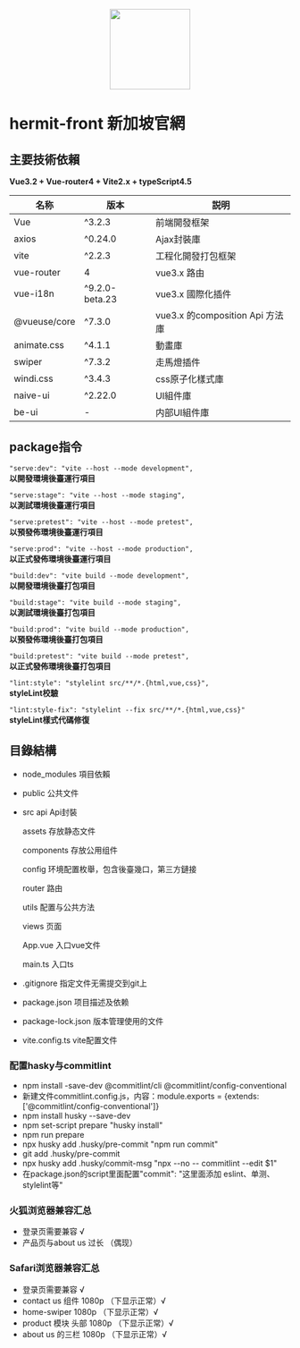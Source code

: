 <p align="center">
  <img width="144px" src="https://lianantech.com/commonImg/mail/hermit-logo.png" />
</p>

# hermit-front 新加坡官網  
## 主要技術依賴  
**Vue3.2 + Vue-router4 + Vite2.x + typeScript4.5**

|  名称   |  版本   | 説明  |
|  ---- |  ----  | ----  |
|  Vue |  ^3.2.3  | 前端開發框架  |  
|  axios |  ^0.24.0  | Ajax封裝庫  |
|  vite |  ^2.2.3  | 工程化開發打包框架  |
|  vue-router |  4  | vue3.x 路由  |
|  vue-i18n |  ^9.2.0-beta.23  | vue3.x 國際化插件  |
|  @vueuse/core |  ^7.3.0  | vue3.x 的composition Api 方法庫  |
|  animate.css |  ^4.1.1  | 動畫庫  |
|  swiper | ^7.3.2  | 走馬燈插件  |
|  windi.css | ^3.4.3  | css原子化樣式庫  |
|  naive-ui |  ^2.22.0  | UI組件庫  |
|  be-ui |  -  | 内部UI組件庫  |
## package指令  

`"serve:dev": "vite --host --mode development",`  
**以開發環境後臺運行項目**  

`"serve:stage": "vite --host --mode staging",`  
**以測試環境後臺運行項目**  

`"serve:pretest": "vite --host --mode pretest",`  
**以預發佈環境後臺運行項目**  

`"serve:prod": "vite --host --mode production",`  
**以正式發佈環境後臺運行項目**  

`"build:dev": "vite build --mode development",`  
**以開發環境後臺打包項目**

`"build:stage": "vite build --mode staging",`  
**以測試環境後臺打包項目**

`"build:prod": "vite build --mode production",`  
**以預發佈環境後臺打包項目**

`"build:pretest": "vite build --mode pretest",`  
**以正式發佈環境後臺打包項目**  

`"lint:style": "stylelint src/**/*.{html,vue,css}",`  
**styleLint校驗**  

`"lint:style-fix": "stylelint --fix src/**/*.{html,vue,css}"`  
**styleLint樣式代碼修復**  

## 目錄結構  
* node_modules  項目依賴
* public 公共文件
* src 
  api  Api封裝

  assets  存放静态文件

  components 存放公用组件

  config  环境配置枚舉，包含後臺幾口，第三方鏈接  

  router  路由

  utils  配置与公共方法  

  views  页面   

  App.vue 入口vue文件  

  main.ts  入口ts  

* .gitignore 指定文件无需提交到git上  

* package.json 项目描述及依赖  

* package-lock.json 版本管理使用的文件  

* vite.config.ts vite配置文件  

### 配置hasky与commitlint
* npm install -save-dev @commitlint/cli @commitlint/config-conventional  
* 新建文件commitlint.config.js，内容：module.exports = {extends: ['@commitlint/config-conventional']}  
* npm install husky --save-dev  
* npm set-script prepare "husky install"  
* npm run prepare  
* npx husky add .husky/pre-commit "npm run commit"  
* git add .husky/pre-commit  
* npx husky add .husky/commit-msg "npx --no -- commitlint --edit $1"  
* 在package.json的script里面配置"commit": "这里面添加 eslint、单测、stylelint等"  


### 火狐浏览器兼容汇总
* 登录页需要兼容  √  
* 产品页与about us 过长 （偶现）  
### Safari浏览器兼容汇总  
* 登录页需要兼容  √  
* contact us 组件 1080p （下显示正常）√  
* home-swiper 1080p （下显示正常）√  
* product 模块 头部 1080p （下显示正常）√  
* about us 的三栏 1080p （下显示正常）√  